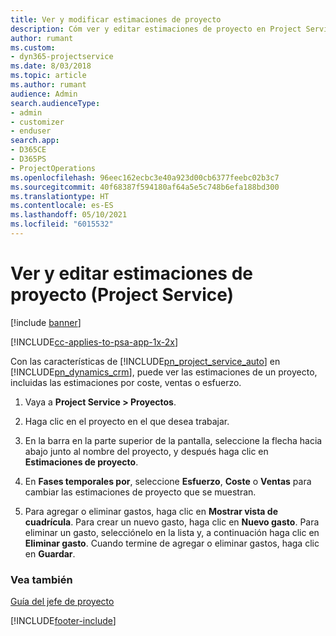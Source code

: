 ```yaml
---
title: Ver y modificar estimaciones de proyecto
description: Cóm ver y editar estimaciones de proyecto en Project Service
author: rumant
ms.custom:
- dyn365-projectservice
ms.date: 8/03/2018
ms.topic: article
ms.author: rumant
audience: Admin
search.audienceType:
- admin
- customizer
- enduser
search.app:
- D365CE
- D365PS
- ProjectOperations
ms.openlocfilehash: 96eec162ecbc3e40a923d00cb6377feebc02b3c7
ms.sourcegitcommit: 40f68387f594180af64a5e5c748b6efa188bd300
ms.translationtype: HT
ms.contentlocale: es-ES
ms.lasthandoff: 05/10/2021
ms.locfileid: "6015532"
---
```

# <a name="view-and-edit-project-estimates-project-service"></a>Ver y editar estimaciones de proyecto (Project Service)

[!include [banner](../includes/psa-now-project-operations.md)]

[!INCLUDE[cc-applies-to-psa-app-1x-2x](../includes/cc-applies-to-psa-app-1x-2x.md)]

Con las características de [!INCLUDE[pn_project_service_auto](../includes/pn-project-service-auto.md)] en [!INCLUDE[pn_dynamics_crm](../includes/pn-dynamics-crm.md)], puede ver las estimaciones de un proyecto, incluidas las estimaciones por coste, ventas o esfuerzo.  
  
1.  Vaya a **Project Service > Proyectos**.  
  
2.  Haga clic en el proyecto en el que desea trabajar.  
  
3.  En la barra en la parte superior de la pantalla, seleccione la flecha hacia abajo junto al nombre del proyecto, y después haga clic en **Estimaciones de proyecto**.  
  
4.  En **Fases temporales por**, seleccione **Esfuerzo**, **Coste** o **Ventas** para cambiar las estimaciones de proyecto que se muestran.  
  
5.  Para agregar o eliminar gastos, haga clic en **Mostrar vista de cuadrícula**. Para crear un nuevo gasto, haga clic en **Nuevo gasto**. Para eliminar un gasto, selecciónelo en la lista y, a continuación haga clic en **Eliminar gasto**. Cuando termine de agregar o eliminar gastos, haga clic en **Guardar**.  
  
### <a name="see-also"></a>Vea también  
 [Guía del jefe de proyecto](../psa/project-manager-guide.md)


[!INCLUDE[footer-include](../includes/footer-banner.md)]